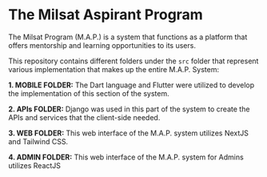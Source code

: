 # The Milsat Aspirant Program

The Milsat Program (M.A.P.) is a system that functions as a platform that offers mentorship and learning opportunities to its users.

This repository contains different folders under the `src` folder that represent various implementation that makes up the entire M.A.P. System:

**1. MOBILE FOLDER:** The Dart language and Flutter were utilized to develop the implementation of this section of the system.

**2. APIs FOLDER:** Django was used in this part of the system to create the APIs and services that the client-side needed.

**3. WEB FOLDER:** This web interface of the M.A.P. system utilizes NextJS and Tailwind CSS.

**4. ADMIN FOLDER:** This web interface of the M.A.P. system for Admins utilizes ReactJS 
